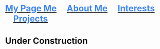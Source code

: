 
# [<span style="color:rgb(66,135,245)">My Page Me</span>](https://kamranbadirov.tech) &nbsp;&nbsp;&nbsp; [<span style="color:rgb(66,135,245)">About Me</span>](https://kamranbadirov.tech/about) &nbsp;&nbsp;&nbsp; [<span style="color:rgb(66,135,245)">Interests</span>](https://kamranbadirov.tech/interests) &nbsp;&nbsp;&nbsp; [<span style="color:rgb(66,135,245)">Projects</span>](https://kamranbadirov.tech/interests) 

# Under Construction
